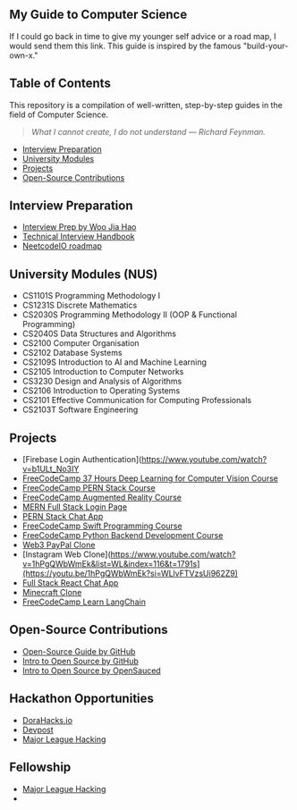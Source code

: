 ## My Guide to Computer Science

If I could go back in time to give my younger self advice or a road map, I would send them this link. This guide is inspired by the famous "build-your-own-x."

## Table of Contents
This repository is a compilation of well-written, step-by-step guides in the field of Computer Science.

> *What I cannot create, I do not understand — Richard Feynman.*

- [Interview Preparation](#interview-preparation)
- [University Modules](#university-modules)
- [Projects](#projects)
- [Open-Source Contributions](#open-source-contributions)

## Interview Preparation
- [Interview Prep by Woo Jia Hao](https://interviews.woojiahao.com/)
- [Technical Interview Handbook](https://www.techinterviewhandbook.org/)
- [NeetcodeIO roadmap](https://neetcode.io/roadmap)

## University Modules (NUS)
- CS1101S Programming Methodology I
- CS1231S Discrete Mathematics
- CS2030S Programming Methodology II (OOP & Functional Programming)
- CS2040S Data Structures and Algorithms
- CS2100 Computer Organisation
- CS2102 Database Systems
- CS2109S Introduction to AI and Machine Learning
- CS2105 Introduction to Computer Networks
- CS3230 Design and Analysis of Algorithms
- CS2106 Introduction to Operating Systems
- CS2101 Effective Communication for Computing Professionals
- CS2103T Software Engineering

## Projects
- [Firebase Login Authentication](https://www.youtube.com/watch?v=b1ULt_No3IY
- [FreeCodeCamp 37 Hours Deep Learning for Computer Vision Course](https://www.youtube.com/watch?v=IA3WxTTPXqQ&list=WL&index=1&t=60s&pp=gAQBiAQB)
- [FreeCodeCamp PERN Stack Course](https://www.youtube.com/watch?v=ldYcgPKEZC8&list=WL&index=3&pp=gAQBiAQB)
- [FreeCodeCamp Augmented Reality Course](https://www.youtube.com/watch?v=WzfDo2Wpxks&list=WL&index=4&pp=gAQBiAQB)
- [MERN Full Stack Login Page](https://www.youtube.com/watch?v=XPC81RWOItI)
- [PERN Stack Chat App](https://www.youtube.com/watch?v=vL24eiwAG_g)
- [FreeCodeCamp Swift Programming Course](https://youtu.be/8Xg7E9shq0U?si=japt6qaWhMCluyVh)
- [FreeCodeCamp Python Backend Development Course](https://youtu.be/ftKiHCDVwfA?si=4urqsoGHc7RdyFag)
- [Web3 PayPal Clone](https://youtu.be/ftKiHCDVwfA?si=4urqsoGHc7RdyFag)
- [Instagram Web Clone](https://www.youtube.com/watch?v=1hPgQWbWmEk&list=WL&index=116&t=1791s](https://youtu.be/1hPgQWbWmEk?si=WLlvFTVzsUi962Z9)
- [Full Stack React Chat App](https://youtu.be/i8YFPPx_BYw?si=YTXH72wza-srXXlC)
- [Minecraft Clone](https://youtu.be/qpOZup_3P_A?si=D2eka00uNBowaDVW)
- [FreeCodeCamp Learn LangChain](https://youtu.be/HSZ_uaif57o?si=_bVV561sePpWgMQn)

## Open-Source Contributions

- [Open-Source Guide by GitHub](https://opensource.guide/)
- [Intro to Open Source by GitHub](https://education.github.com/experiences/intro_to_open_source)
- [Intro to Open Source by OpenSauced](https://intro.opensauced.pizza/#/intro-to-oss/)

## Hackathon Opportunities
- [DoraHacks.io](https://dorahacks.io/hackathon)
- [Devpost](https://devpost.com/hackathons)
- [Major League Hacking](https://mlh.io/seasons/2024/events)

## Fellowship
- [Major League Hacking](https://fellowship.mlh.io/?_gl=1*1e179ky*_ga*NDA2MTA5MTU5LjE3MTU4MDA1MzQ.*_ga_E5KT6TC4TK*MTcxNzgwMDQ5MS4xNi4wLjE3MTc4MDA0OTEuMC4wLjA.)
- 
